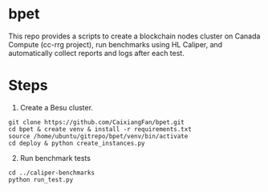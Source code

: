 # bpet

This repo provides a scripts to create a blockchain nodes cluster on Canada Compute (cc-rrg project), run benchmarks using HL Caliper, and automatically collect reports and logs after each test.

# Steps

1. Create a Besu cluster.

```
git clone https://github.com/CaixiangFan/bpet.git
cd bpet & create venv & install -r requirements.txt
source /home/ubuntu/gitrepo/bpet/venv/bin/activate
cd deploy & python create_instances.py
```

2. Run benchmark tests

```
cd ../caliper-benchmarks
python run_test.py
```
